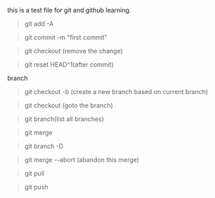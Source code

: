 this is a test file for git and github learning.

> git add -A

> git commit -m "first commit"

> git checkout <filename> (remove the change)

> git reset HEAD^1(after commit)

branch
> git checkout -b <branchname> (create a new branch based on current branch)

> git checkout <branchname> (goto the branch)

> git branch(list all branches)

> git merge <branchname>

> git branch -D <branchname>

> git merge --abort (abandon this merge)

> git pull

> git push
